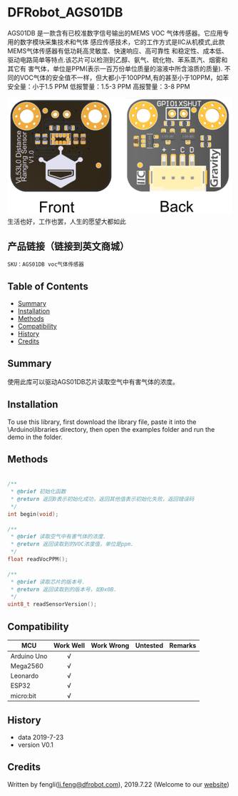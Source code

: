 # DFRobot_AGS01DB
AGS01DB 是一款含有已校准数字信号输出的MEMS VOC 气体传感器。它应用专用的数字模块采集技术和气体
感应传感技术，它的工作方式是IIC从机模式,此款MEMS气体传感器有低功耗高灵敏度、快速响应、高可靠性
和稳定性、成本低、驱动电路简单等特点.该芯片可以检测到乙醇、氨气、硫化物、苯系蒸汽、烟雾和其它有
害气体，单位是PPM(表示一百万份单位质量的溶液中所含溶质的质量).
不同的VOC气体的安全值不一样，但大都小于100PPM,有的甚至小于10PPM，如苯
安全量：小于1.5 PPM
低报警量：1.5-3 PPM
高报警量：3-8 PPM
 
![正反面svg效果图](https://github.com/ouki-wang/DFRobot_Sensor/raw/master/resources/images/SEN0245svg1.png)
生活也好，工作也罢，人生的愿望大都如此

## 产品链接（链接到英文商城）
    SKU：AGS01DB voc气体传感器
   
## Table of Contents

* [Summary](#summary)
* [Installation](#installation)
* [Methods](#methods)
* [Compatibility](#compatibility)
* [History](#history)
* [Credits](#credits)

## Summary

  使用此库可以驱动AGS01DB芯片读取空气中有害气体的浓度。

## Installation

To use this library, first download the library file, paste it into the \Arduino\libraries directory, then open the examples folder and run the demo in the folder.

## Methods

```C++
    
/**
 * @brief 初始化函数
 * @return 返回0表示初始化成功，返回其他值表示初始化失败，返回错误码
 */
int begin(void);
    
/**
 * @brief 读取空气中有害气体的浓度.
 * @return 返回读取到的VOC浓度值，单位是ppm.
 */
float readVocPPM();
    
/**
 * @brief 读取芯片的版本号.
 * @return 返回读取到的版本号，如0x0B.
 */
uint8_t readSensorVersion();
```

## Compatibility

MCU                | Work Well    | Work Wrong   | Untested    | Remarks
------------------ | :----------: | :----------: | :---------: | -----
Arduino Uno        |      √       |              |             | 
Mega2560        |      √       |              |             | 
Leonardo        |      √       |              |             | 
ESP32        |      √       |              |             | 
micro:bit        |      √       |              |             | 


## History

- data 2019-7-23
- version V0.1


## Credits

Written by fengli(li.feng@dfrobot.com), 2019.7.22 (Welcome to our [website](https://www.dfrobot.com/))





